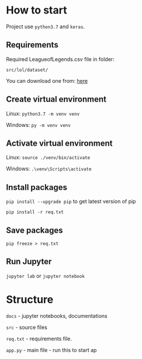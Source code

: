 # How to start
Project use `python3.7` and `keras`.

## Requirements
Required LeagueofLegends.csv file in folder:

`src/lol/dataset/`

You can download one from: [here](https://www.kaggle.com/chuckephron/leagueoflegends)

## Create virtual environment
Linux: `python3.7 -m venv venv`

Windows: `py -m venv venv`
## Activate virtual environment
Linux: `source ./venv/bin/activate`

Windows: `.\venv\Scripts\activate`

## Install packages
`pip install --upgrade pip` to get latest version of pip

`pip install -r req.txt`

## Save packages
`pip freeze > req.txt`

## Run Jupyter 
`jupyter lab` or `jupyter notebook`

# Structure
`docs` - jupyter notebooks, documentations

`src` - source files

`req.txt` - requirements file.

`app.py` - main file - run this to start ap